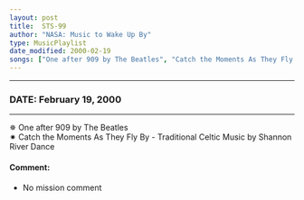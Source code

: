 ```yaml
---
layout: post
title:  STS-99
author: "NASA: Music to Wake Up By"
type: MusicPlaylist
date_modified: 2000-02-19
songs: ["One after 909 by The Beatles", "Catch the Moments As They Fly By - Traditional Celtic Music by Shannon River Dance"]
---
```


----
### DATE: February 19, 2000
----
✵ One after 909 by The Beatles  &nbsp;<br />
✷ Catch the Moments As They Fly By - Traditional Celtic Music by Shannon River Dance

#### Comment:
* No mission comment



<br/>
<center>
	<a target="_blank"
	   href="https://twitter.com/intent/tweet?hashtags=Space,NASA,Playlist,NASAWakeupCalls,SpaceProgram&text={{ page.author}}, '{{ page.songs.first }}' {{ page.title }}, {{ page.date | date: '%B %d, %Y' }}. {{ site.url }}{{ page.url }} @nasawakeupcalls">
	   <i class="fab fa-twitter" alt="Tweet this page" style="font-size: 1.3em;"></i>
	</a>
	&nbsp; 	<i class="fas fa-user-astronaut" style="font-size: 1.5em;"></i> &nbsp;
    <a type="amzn" search="'One after 909 by The Beatles' or 'Catch the Moments As They Fly By - Traditional Celtic Music by Shannon River Dance'" category="popular music">
        <i class="fab fa-amazon" style="font-size: 1.3em;"></i>
    </a>
</center>
